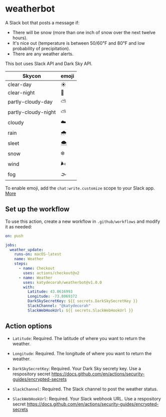 # weatherbot

A Slack bot that posts a message if:

- There will be snow (more than one inch of snow over the next twelve hours).
- It's nice out (temperature is between 50/60℉ and 80℉ and low probability of precipitation).
- There are any weather alerts.

This bot uses Slack API and Dark Sky API.

| Skycon              | emoji |
| ------------------- | ----- |
| clear-day           | ☀️    |
| clear-night         | 🌙    |
| partly-cloudy-day   | ⛅️   |
| partly-cloudy-night | ⛅️   |
| cloudy              | ☁️    |
| rain                | 🌧     |
| sleet               | 🌨     |
| snow                | ❄️    |
| wind                | 🌬     |
| fog                 | 🌫     |

To enable emoji, add the `chat:write.customize` scope to your Slack app. [More](https://stackoverflow.com/a/53200237)

<!-- START GENERATED DOCUMENTATION -->

## Set up the workflow

To use this action, create a new workflow in `.github/workflows` and modify it as needed:

```yml
on: push

jobs:
  weather_update:
    runs-on: macOS-latest
    name: Weather
    steps:
      - name: Checkout
        uses: actions/checkout@v2
      - name: Weather
        uses: katydecorah/weatherbot@v1.0.0
        with:
          Latitude: 43.0616993
          Longitude: -73.8069372
          DarkSkySecretKey: ${{ secrets.DarkSkySecretKey }}
          SlackChannel: "@katydecorah"
          SlackWebHookUrl: ${{ secrets.SlackWebHookUrl }}
```

## Action options

- `Latitude`: Required. The latitude of where you want to return the weather.

- `Longitude`: Required. The longitude of where you want to return the weather.

- `DarkSkySecretKey`: Required. Your Dark Sky secrety key. Use a respository secret https://docs.github.com/en/actions/security-guides/encrypted-secrets

- `SlackChannel`: Required. The Slack channel to post the weather status.

- `SlackWebHookUrl`: Required. Your Slack webhook URL. Use a respository secret https://docs.github.com/en/actions/security-guides/encrypted-secrets

<!-- END GENERATED DOCUMENTATION -->
